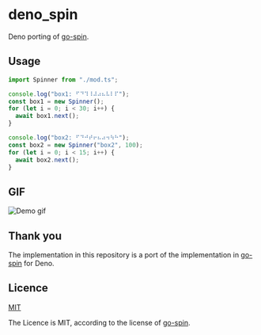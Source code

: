# deno_spin

Deno porting of [go-spin](https://github.com/tj/go-spin).

## Usage

```typescript
import Spinner from "./mod.ts";

console.log("box1: ⠋⠙⠹⠸⠼⠴⠦⠧⠇⠏");
const box1 = new Spinner();
for (let i = 0; i < 30; i++) {
  await box1.next();
}

console.log("box2: ⠋⠙⠚⠞⠖⠦⠴⠲⠳⠓");
const box2 = new Spinner("box2", 100);
for (let i = 0; i < 15; i++) {
  await box2.next();
}
```

## GIF

![Demo gif](https://user-images.githubusercontent.com/8216064/144514238-cac872db-f876-46d8-a889-b7a0a09f7ff8.gif)

## Thank you

The implementation in this repository is a port of the implementation in
[go-spin](https://github.com/tj/go-spin) for Deno.

## Licence

[MIT](https://github.com/shinshin86/deno_spin/blob/main/LICENSE)

The Licence is MIT, according to the license of
[go-spin](https://github.com/tj/go-spin).
